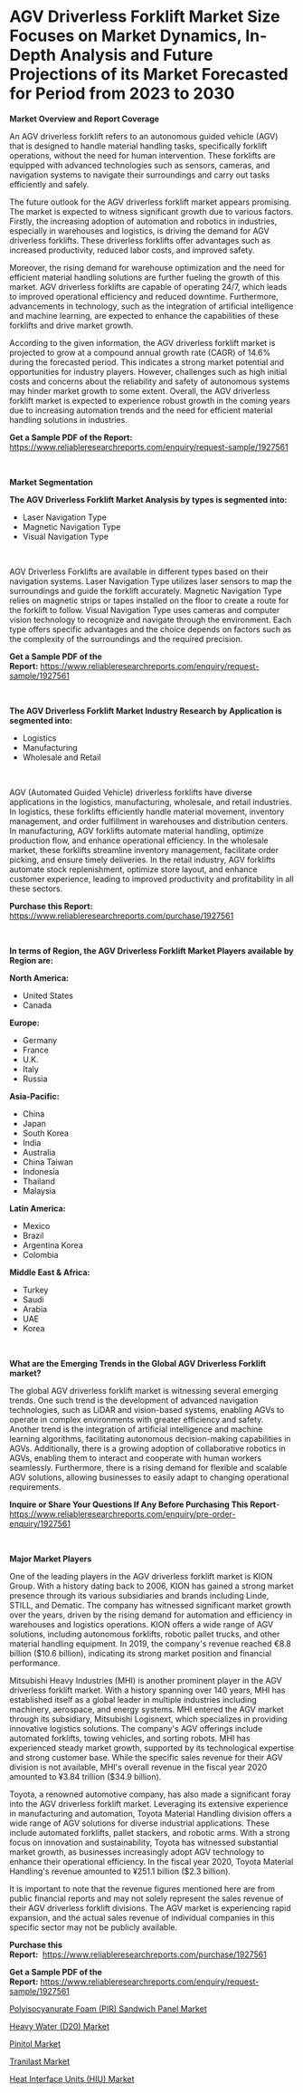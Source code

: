 <p><h1>AGV Driverless Forklift Market Size Focuses on Market Dynamics, In-Depth Analysis and Future Projections of its Market Forecasted for Period from 2023 to 2030</h1></p><p><strong>Market Overview and Report Coverage</strong></p>
<p><p>An AGV driverless forklift refers to an autonomous guided vehicle (AGV) that is designed to handle material handling tasks, specifically forklift operations, without the need for human intervention. These forklifts are equipped with advanced technologies such as sensors, cameras, and navigation systems to navigate their surroundings and carry out tasks efficiently and safely.</p><p>The future outlook for the AGV driverless forklift market appears promising. The market is expected to witness significant growth due to various factors. Firstly, the increasing adoption of automation and robotics in industries, especially in warehouses and logistics, is driving the demand for AGV driverless forklifts. These driverless forklifts offer advantages such as increased productivity, reduced labor costs, and improved safety.</p><p>Moreover, the rising demand for warehouse optimization and the need for efficient material handling solutions are further fueling the growth of this market. AGV driverless forklifts are capable of operating 24/7, which leads to improved operational efficiency and reduced downtime. Furthermore, advancements in technology, such as the integration of artificial intelligence and machine learning, are expected to enhance the capabilities of these forklifts and drive market growth.</p><p>According to the given information, the AGV driverless forklift market is projected to grow at a compound annual growth rate (CAGR) of 14.6% during the forecasted period. This indicates a strong market potential and opportunities for industry players. However, challenges such as high initial costs and concerns about the reliability and safety of autonomous systems may hinder market growth to some extent. Overall, the AGV driverless forklift market is expected to experience robust growth in the coming years due to increasing automation trends and the need for efficient material handling solutions in industries.</p></p>
<p><strong>Get a Sample PDF of the Report:</strong> <a href="https://www.reliableresearchreports.com/enquiry/request-sample/1927561">https://www.reliableresearchreports.com/enquiry/request-sample/1927561</a></p>
<p>&nbsp;</p>
<p><strong>Market Segmentation</strong></p>
<p><strong>The AGV Driverless Forklift Market Analysis by types is segmented into:</strong></p>
<p><ul><li>Laser Navigation Type</li><li>Magnetic Navigation Type</li><li>Visual Navigation Type</li></ul></p>
<p>&nbsp;</p>
<p><p>AGV Driverless Forklifts are available in different types based on their navigation systems. Laser Navigation Type utilizes laser sensors to map the surroundings and guide the forklift accurately. Magnetic Navigation Type relies on magnetic strips or tapes installed on the floor to create a route for the forklift to follow. Visual Navigation Type uses cameras and computer vision technology to recognize and navigate through the environment. Each type offers specific advantages and the choice depends on factors such as the complexity of the surroundings and the required precision.</p></p>
<p><strong>Get a Sample PDF of the Report:</strong>&nbsp;<a href="https://www.reliableresearchreports.com/enquiry/request-sample/1927561">https://www.reliableresearchreports.com/enquiry/request-sample/1927561</a></p>
<p>&nbsp;</p>
<p><strong>The AGV Driverless Forklift Market Industry Research by Application is segmented into:</strong></p>
<p><ul><li>Logistics</li><li>Manufacturing</li><li>Wholesale and Retail</li></ul></p>
<p>&nbsp;</p>
<p><p>AGV (Automated Guided Vehicle) driverless forklifts have diverse applications in the logistics, manufacturing, wholesale, and retail industries. In logistics, these forklifts efficiently handle material movement, inventory management, and order fulfillment in warehouses and distribution centers. In manufacturing, AGV forklifts automate material handling, optimize production flow, and enhance operational efficiency. In the wholesale market, these forklifts streamline inventory management, facilitate order picking, and ensure timely deliveries. In the retail industry, AGV forklifts automate stock replenishment, optimize store layout, and enhance customer experience, leading to improved productivity and profitability in all these sectors.</p></p>
<p><strong>Purchase this Report:</strong>&nbsp; <a href="https://www.reliableresearchreports.com/purchase/1927561">https://www.reliableresearchreports.com/purchase/1927561</a></p>
<p>&nbsp;</p>
<p><strong>In terms of Region, the AGV Driverless Forklift Market Players available by Region are:</strong></p>
<p>
    <p> <strong> North America: </strong>
        <ul>
            <li>United States</li>
            <li>Canada</li>
        </ul>
        </p> 
    <p> <strong> Europe: </strong>
        <ul>
            <li>Germany</li>
            <li>France</li>
            <li>U.K.</li>
            <li>Italy</li>
            <li>Russia</li>
        </ul>
        </p> 
    <p> <strong> Asia-Pacific: </strong>
        <ul>
            <li>China</li>
            <li>Japan</li>
            <li>South Korea</li>
            <li>India</li>
            <li>Australia</li>
            <li>China Taiwan</li>
            <li>Indonesia</li>
            <li>Thailand</li>
            <li>Malaysia</li>
        </ul>
        </p> 
    <p> <strong> Latin America: </strong>
        <ul>
            <li>Mexico</li>
            <li>Brazil</li>
            <li>Argentina Korea</li>
            <li>Colombia</li>
        </ul>
        </p> 
    <p> <strong> Middle East & Africa: </strong>
        <ul>
            <li>Turkey</li>
            <li>Saudi</li>
            <li>Arabia</li>
            <li>UAE</li>
            <li>Korea</li>
        </ul>
    </p>
    </p>
<p>&nbsp;</p>
<p><strong>What are the Emerging Trends in the Global AGV Driverless Forklift market?</strong></p>
<p><p>The global AGV driverless forklift market is witnessing several emerging trends. One such trend is the development of advanced navigation technologies, such as LiDAR and vision-based systems, enabling AGVs to operate in complex environments with greater efficiency and safety. Another trend is the integration of artificial intelligence and machine learning algorithms, facilitating autonomous decision-making capabilities in AGVs. Additionally, there is a growing adoption of collaborative robotics in AGVs, enabling them to interact and cooperate with human workers seamlessly. Furthermore, there is a rising demand for flexible and scalable AGV solutions, allowing businesses to easily adapt to changing operational requirements.</p></p>
<p><strong>Inquire or Share Your Questions If Any Before Purchasing This Report</strong>- <a href="https://www.reliableresearchreports.com/enquiry/pre-order-enquiry/1927561">https://www.reliableresearchreports.com/enquiry/pre-order-enquiry/1927561</a></p>
<p>&nbsp;</p>
<p><strong>Major Market Players</strong></p>
<p><p>One of the leading players in the AGV driverless forklift market is KION Group. With a history dating back to 2006, KION has gained a strong market presence through its various subsidiaries and brands including Linde, STILL, and Dematic. The company has witnessed significant market growth over the years, driven by the rising demand for automation and efficiency in warehouses and logistics operations. KION offers a wide range of AGV solutions, including autonomous forklifts, robotic pallet trucks, and other material handling equipment. In 2019, the company's revenue reached €8.8 billion ($10.6 billion), indicating its strong market position and financial performance.</p><p>Mitsubishi Heavy Industries (MHI) is another prominent player in the AGV driverless forklift market. With a history spanning over 140 years, MHI has established itself as a global leader in multiple industries including machinery, aerospace, and energy systems. MHI entered the AGV market through its subsidiary, Mitsubishi Logisnext, which specializes in providing innovative logistics solutions. The company's AGV offerings include automated forklifts, towing vehicles, and sorting robots. MHI has experienced steady market growth, supported by its technological expertise and strong customer base. While the specific sales revenue for their AGV division is not available, MHI's overall revenue in the fiscal year 2020 amounted to ¥3.84 trillion ($34.9 billion).</p><p>Toyota, a renowned automotive company, has also made a significant foray into the AGV driverless forklift market. Leveraging its extensive experience in manufacturing and automation, Toyota Material Handling division offers a wide range of AGV solutions for diverse industrial applications. These include automated forklifts, pallet stackers, and robotic arms. With a strong focus on innovation and sustainability, Toyota has witnessed substantial market growth, as businesses increasingly adopt AGV technology to enhance their operational efficiency. In the fiscal year 2020, Toyota Material Handling's revenue amounted to ¥251.1 billion ($2.3 billion).</p><p>It is important to note that the revenue figures mentioned here are from public financial reports and may not solely represent the sales revenue of their AGV driverless forklift divisions. The AGV market is experiencing rapid expansion, and the actual sales revenue of individual companies in this specific sector may not be publicly available.</p></p>
<p><strong>Purchase this Report:</strong>&nbsp;&nbsp;<a href="https://www.reliableresearchreports.com/purchase/1927561">https://www.reliableresearchreports.com/purchase/1927561</a></p>
<p></p>
<p><strong>Get a Sample PDF of the Report:</strong>&nbsp;<a href="https://www.reliableresearchreports.com/enquiry/request-sample/1927561">https://www.reliableresearchreports.com/enquiry/request-sample/1927561</a></p>
<p><p><a href="https://github.com/dzharov81/Market-Research-Report-List-1/blob/main/polyisocyanurate-foam-pir-sandwich-panel-market.md">Polyisocyanurate Foam (PIR) Sandwich Panel Market</a></p><p><a href="https://www.linkedin.com/pulse/heavy-water-d20-market-size-share-global-analysis-report-2023-lzcgf/">Heavy Water (D20) Market</a></p><p><a href="https://medium.com/@ebbaeffertz1951/pinitol-market-exploring-market-share-market-trends-and-future-growth-078c0c1e40f4">Pinitol Market</a></p><p><a href="https://medium.com/@verlielesch1927/tranilast-market-size-and-market-trends-complete-industry-overview-2023-to-2030-7b9b68d766af">Tranilast Market</a></p><p><a href="https://github.com/ambrozg/Market-Research-Report-List-1/blob/main/heat-interface-units-hiu-market.md">Heat Interface Units (HIU) Market</a></p></p>